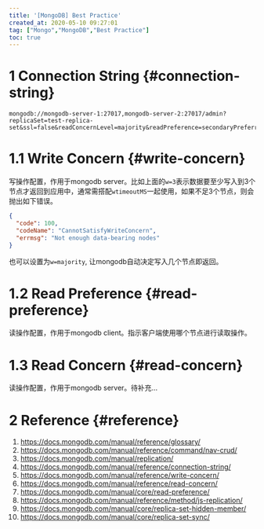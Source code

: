 ```yaml
---
title: '[MongoDB] Best Practice'
created_at: 2020-05-10 09:27:01
tag: ["Mongo","MongoDB","Best Practice"]
toc: true
---
```


# 1 Connection String {#connection-string}

```http
mongodb://mongodb-server-1:27017,mongodb-server-2:27017/admin?replicaSet=test-replica-set&ssl=false&readConcernLevel=majority&readPreference=secondaryPreferred&w=3&wtimeoutMS=5000
```

# 1.1 Write Concern {#write-concern}

写操作配置，作用于mongodb server。比如上面的`w=3`表示数据要至少写入到3个节点才返回到应用中，通常需搭配`wtimeoutMS`一起使用，如果不足3个节点，则会抛出如下错误。
```json
{
  "code": 100,
  "codeName": "CannotSatisfyWriteConcern",
  "errmsg": "Not enough data-bearing nodes"
}
```

也可以设置为`w=majority`, 让mongodb自动决定写入几个节点即返回。

# 1.2 Read Preference {#read-preference}

读操作配置，作用于mongodb client。指示客户端使用哪个节点进行读取操作。

# 1.3 Read Concern {#read-concern}

读操作配置，作用于mongodb server。待补充...

# 2 Reference {#reference}

1. https://docs.mongodb.com/manual/reference/glossary/
2. https://docs.mongodb.com/manual/reference/command/nav-crud/
3. https://docs.mongodb.com/manual/replication/
4. https://docs.mongodb.com/manual/reference/connection-string/
5. https://docs.mongodb.com/manual/reference/write-concern/
6. https://docs.mongodb.com/manual/reference/read-concern/
7. https://docs.mongodb.com/manual/core/read-preference/
8. https://docs.mongodb.com/manual/reference/method/js-replication/
9. https://docs.mongodb.com/manual/core/replica-set-hidden-member/
10. https://docs.mongodb.com/manual/core/replica-set-sync/